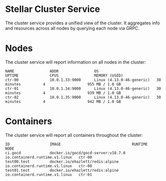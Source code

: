 # Stellar Cluster Service
The cluster service provides a unified view of the cluster.  It aggregates info and
resources across all nodes by querying each node via GRPC.

# Nodes
The cluster service will report information on all nodes in the cluster:

```
NAME                ADDR                OS                          UPTIME              CPUS                MEMORY (USED)
ctr-00              10.0.1.33:9000      Linux (4.13.0-46-generic)   30 minutes          4                   955 MB / 1.0 GB
ctr-01              10.0.1.34:9000      Linux (4.13.0-46-generic)   30 minutes          4                   939 MB / 1.0 GB
ctr-02              10.0.1.35:9000      Linux (4.13.0-46-generic)   30 minutes          4                   942 MB / 1.0 GB

```

# Containers
The cluster service will report all containers throughout the cluster:

```
ID                  IMAGE                                RUNTIME                          NODE
ci.gocd             docker.io/gocd/gocd-server:v18.7.0   io.containerd.runtime.v1.linux   ctr-00
test00.test         docker.io/ehazlett/redis:alpine      io.containerd.runtime.v1.linux   ctr-00
test01.test         docker.io/ehazlett/redis:alpine      io.containerd.runtime.v1.linux   ctr-01

```
